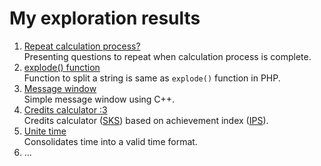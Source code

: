 # My exploration results

1. [Repeat calculation process?](./repeat.cpp)<br>
   Presenting questions to repeat when calculation process is complete.
2. [explode() function](./explode.cpp)<br>
   Function to split a string is same as `explode()` function in PHP.
3. [Message window](./messagebox.cpp)<br>
   Simple message window using C++.
4. [Credits calculator :3](./credits.cpp)<br>
   Credits calculator ([SKS](https://id.wikipedia.org/wiki/SKS)) based on achievement index ([IPS](https://id.wikipedia.org/wiki/Indeks_prestasi)).
5. [Unite time](./unitetime.cpp)<br>
   Consolidates time into a valid time format.
6. ...
